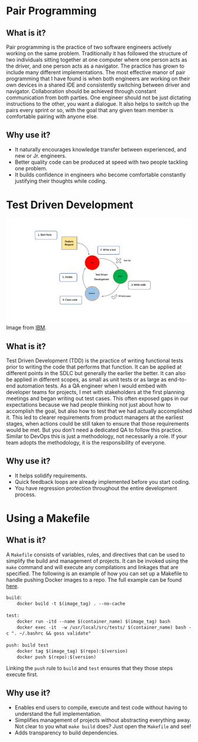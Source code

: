 # Pair Programming

## What is it?
Pair programming is the practice of two software engineers actively working on the same problem. Traditionally it has followed the structure of two individuals sitting together at one computer where one person acts as the driver, and one person acts as a navigator. The practice has grown to include many different implementations. The most effective manor of pair programming that I have found is when both engineers are working on their own devices in a shared IDE and consistently switching between driver and navigator. Collaboration should be achieved through constant communication from both parties. One engineer should not be just dictating instructions to the other, you want a dialogue. It also helps to switch up the pairs every sprint or so, with the goal that any given team member is comfortable pairing with anyone else.

## Why use it?
 - It naturally encourages knowledge transfer between experienced, and new or Jr. engineers.
 - Better quality code can be produced at speed with two people tackling one problem.
 - It builds confidence in engineers who become comfortable constantly justifying their thoughts while coding.

# Test Driven Development
![tdd-diagram](/practices/ibm-tdd-diagram.png?raw=true)
Image from [IBM](https://developer.ibm.com/articles/5-steps-of-test-driven-development/).

## What is it?
Test Driven Development (TDD) is the practice of writing functional tests prior to writing the code that performs that function. It can be applied at different points in the SDLC but generally the earlier the better. It can also be applied in different scopes, as small as unit tests or as large as end-to-end automation tests. As a QA engineer when I would embed with developer teams for projects, I met with stakeholders at the first planning meetings and began writing out test cases. This often exposed gaps in our expectations because we had people thinking not just about how to accomplish the goal, but also how to test that we had actually accomplished it. This led to clearer requirements from product managers at the earliest stages, when actions could be still taken to ensure that those requirements would be met. But you don't need a dedicated QA to follow this practice. Similar to DevOps this is just a methodology, not necessarily a role. If your team adopts the methodology, it is the responsibility of everyone.

## Why use it?
  - It helps solidify requirements.
  - Quick feedback loops are already implemented before you start coding.
  - You have regression protection throughout the entire development process.

# Using a Makefile

## What is it?
A `Makefile` consists of variables, rules, and directives that can be used to simplify the build and management of projects. It can be invoked using the `make` command and will execute any compilations and linkages that are specified. The following is an example of how you can set up a Makefile to handle pushing Docker images to a repo. The full example can be found [here](https://github.com/kspeer825/portfolio/tree/main/projects/docker/docker-python/Makefile).

```
build:
	docker build -t $(image_tag) . --no-cache

test:
	docker run -itd --name $(container_name) $(image_tag) bash
	docker exec -it  -w /usr/local/src/tests/ $(container_name) bash -c ". ~/.bashrc && goss validate"

push: build test
	docker tag $(image_tag) $(repo):$(version)
	docker push $(repo):$(version)
```

Linking the `push` rule to `build` and `test` ensures that they those steps execute first.

## Why use it?
  - Enables end users to compile, execute and test code without having to understand the full implementation.
  - Simplifies management of projects without abstracting everything away. Not clear to you what `make build` does? Just open the `Makefile` and see!
  - Adds transparency to build  dependencies.